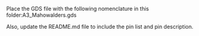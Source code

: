 Place the GDS file with the following nomenclature in this folder:A3_Mahowalders.gds

Also, update the README.md file to include the pin list and pin description.
